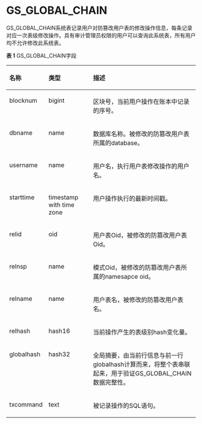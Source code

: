 # GS\_GLOBAL\_CHAIN<a name="ZH-CN_TOPIC_0000001100127692"></a>

GS\_GLOBAL\_CHAIN系统表记录用户对防篡改用户表的修改操作信息，每条记录对应一次表级修改操作。具有审计管理员权限的用户可以查询此系统表，所有用户均不允许修改此系统表。

**表 1**  GS\_GLOBAL\_CHAIN字段

<a name="table845914245212"></a>
<table><thead align="left"><tr id="row15459154216524"><th class="cellrowborder" valign="top" width="17.06170617061706%" id="mcps1.2.4.1.1"><p id="p13460942125210"><a name="p13460942125210"></a><a name="p13460942125210"></a>名称</p>
</th>
<th class="cellrowborder" valign="top" width="24.09240924092409%" id="mcps1.2.4.1.2"><p id="p174601425522"><a name="p174601425522"></a><a name="p174601425522"></a>类型</p>
</th>
<th class="cellrowborder" valign="top" width="58.84588458845885%" id="mcps1.2.4.1.3"><p id="p10460114218529"><a name="p10460114218529"></a><a name="p10460114218529"></a>描述</p>
</th>
</tr>
</thead>
<tbody>
<tr id="row1146094213529"><td class="cellrowborder" valign="top" width="17.06170617061706%" headers="mcps1.2.4.1.1 "><p id="p1236651611535"><a name="p1236651611535"></a><a name="p1236651611535"></a>blocknum</p>
</td>
<td class="cellrowborder" valign="top" width="24.09240924092409%" headers="mcps1.2.4.1.2 "><p id="p1187332611532"><a name="p1187332611532"></a><a name="p1187332611532"></a>bigint</p>
</td>
<td class="cellrowborder" valign="top" width="58.84588458845885%" headers="mcps1.2.4.1.3 "><p id="p6481690534"><a name="p6481690534"></a><a name="p6481690534"></a>区块号，当前用户操作在账本中记录的序号。</p>
</td>
</tr>
<tr id="row10460542185211"><td class="cellrowborder" valign="top" width="17.06170617061706%" headers="mcps1.2.4.1.1 "><p id="p163156504535"><a name="p163156504535"></a><a name="p163156504535"></a>dbname</p>
</td>
<td class="cellrowborder" valign="top" width="24.09240924092409%" headers="mcps1.2.4.1.2 "><p id="p10187125355311"><a name="p10187125355311"></a><a name="p10187125355311"></a>name</p>
</td>
<td class="cellrowborder" valign="top" width="58.84588458845885%" headers="mcps1.2.4.1.3 "><p id="p14112313193"><a name="p14112313193"></a><a name="p14112313193"></a>数据库名称。被修改的防篡改用户表所属的database。</p>
</td>
</tr>
<tr id="row9460154275216"><td class="cellrowborder" valign="top" width="17.06170617061706%" headers="mcps1.2.4.1.1 "><p id="p10712105012310"><a name="p10712105012310"></a><a name="p10712105012310"></a>username</p>
</td>
<td class="cellrowborder" valign="top" width="24.09240924092409%" headers="mcps1.2.4.1.2 "><p id="p3474109115313"><a name="p3474109115313"></a><a name="p3474109115313"></a>name</p>
</td>
<td class="cellrowborder" valign="top" width="58.84588458845885%" headers="mcps1.2.4.1.3 "><p id="p136759531164"><a name="p136759531164"></a><a name="p136759531164"></a>用户名，执行用户表修改操作的用户名。</p>
</td>
</tr>
<tr id="row12460842185215"><td class="cellrowborder" valign="top" width="17.06170617061706%" headers="mcps1.2.4.1.1 "><p id="p8829172305414"><a name="p8829172305414"></a><a name="p8829172305414"></a>starttime</p>
</td>
<td class="cellrowborder" valign="top" width="24.09240924092409%" headers="mcps1.2.4.1.2 "><p id="p146919995319"><a name="p146919995319"></a><a name="p146919995319"></a>timestamp with time zone</p>
</td>
<td class="cellrowborder" valign="top" width="58.84588458845885%" headers="mcps1.2.4.1.3 "><p id="p112181314549"><a name="p112181314549"></a><a name="p112181314549"></a>用户操作执行的最新时间戳。</p>
</td>
</tr>
<tr id="row1386717823917"><td class="cellrowborder" valign="top" width="17.06170617061706%" headers="mcps1.2.4.1.1 "><p id="p2086713819397"><a name="p2086713819397"></a><a name="p2086713819397"></a>relid</p>
</td>
<td class="cellrowborder" valign="top" width="24.09240924092409%" headers="mcps1.2.4.1.2 "><p id="p138677814392"><a name="p138677814392"></a><a name="p138677814392"></a>oid</p>
</td>
<td class="cellrowborder" valign="top" width="58.84588458845885%" headers="mcps1.2.4.1.3 "><p id="p786748123912"><a name="p786748123912"></a><a name="p786748123912"></a>用户表Oid，被修改的防篡改用户表Oid。</p>
</td>
</tr>
<tr id="row3583161253917"><td class="cellrowborder" valign="top" width="17.06170617061706%" headers="mcps1.2.4.1.1 "><p id="p17583131213398"><a name="p17583131213398"></a><a name="p17583131213398"></a>relnsp</p>
</td>
<td class="cellrowborder" valign="top" width="24.09240924092409%" headers="mcps1.2.4.1.2 "><p id="p758341211398"><a name="p758341211398"></a><a name="p758341211398"></a>name</p>
</td>
<td class="cellrowborder" valign="top" width="58.84588458845885%" headers="mcps1.2.4.1.3 "><p id="p3584171213914"><a name="p3584171213914"></a><a name="p3584171213914"></a>模式Oid，被修改的防篡改用户表所属的namesapce oid。</p>
</td>
</tr>
<tr id="row18804918103910"><td class="cellrowborder" valign="top" width="17.06170617061706%" headers="mcps1.2.4.1.1 "><p id="p6805191853915"><a name="p6805191853915"></a><a name="p6805191853915"></a>relname</p>
</td>
<td class="cellrowborder" valign="top" width="24.09240924092409%" headers="mcps1.2.4.1.2 "><p id="p11805111810396"><a name="p11805111810396"></a><a name="p11805111810396"></a>name</p>
</td>
<td class="cellrowborder" valign="top" width="58.84588458845885%" headers="mcps1.2.4.1.3 "><p id="p080591815399"><a name="p080591815399"></a><a name="p080591815399"></a>用户表名，被修改的防篡改用户表名。</p>
</td>
</tr>
<tr id="row131731279393"><td class="cellrowborder" valign="top" width="17.06170617061706%" headers="mcps1.2.4.1.1 "><p id="p11741427133915"><a name="p11741427133915"></a><a name="p11741427133915"></a>relhash</p>
</td>
<td class="cellrowborder" valign="top" width="24.09240924092409%" headers="mcps1.2.4.1.2 "><p id="p1617422710399"><a name="p1617422710399"></a><a name="p1617422710399"></a>hash16</p>
</td>
<td class="cellrowborder" valign="top" width="58.84588458845885%" headers="mcps1.2.4.1.3 "><p id="p12174227103917"><a name="p12174227103917"></a><a name="p12174227103917"></a>当前操作产生的表级别hash变化量。</p>
</td>
</tr>
<tr id="row1436142573918"><td class="cellrowborder" valign="top" width="17.06170617061706%" headers="mcps1.2.4.1.1 "><p id="p163622553919"><a name="p163622553919"></a><a name="p163622553919"></a>globalhash</p>
</td>
<td class="cellrowborder" valign="top" width="24.09240924092409%" headers="mcps1.2.4.1.2 "><p id="p437125123911"><a name="p437125123911"></a><a name="p437125123911"></a>hash32</p>
</td>
<td class="cellrowborder" valign="top" width="58.84588458845885%" headers="mcps1.2.4.1.3 "><p id="p1637142563918"><a name="p1637142563918"></a><a name="p1637142563918"></a>全局摘要，由当前行信息与前一行globalhash计算而来，将整个表串联起来，用于验证GS_GLOBAL_CHAIN数据完整性。</p>
</td>
</tr>
<tr id="row1439415370333"><td class="cellrowborder" valign="top" width="17.06170617061706%" headers="mcps1.2.4.1.1 "><p id="p53941837133312"><a name="p53941837133312"></a><a name="p53941837133312"></a>txcommand</p>
</td>
<td class="cellrowborder" valign="top" width="24.09240924092409%" headers="mcps1.2.4.1.2 "><p id="p139483712331"><a name="p139483712331"></a><a name="p139483712331"></a>text</p>
</td>
<td class="cellrowborder" valign="top" width="58.84588458845885%" headers="mcps1.2.4.1.3 "><p id="p739412373337"><a name="p739412373337"></a><a name="p739412373337"></a>被记录操作的SQL语句。</p>
</td>
</tr>
</tbody>
</table>
